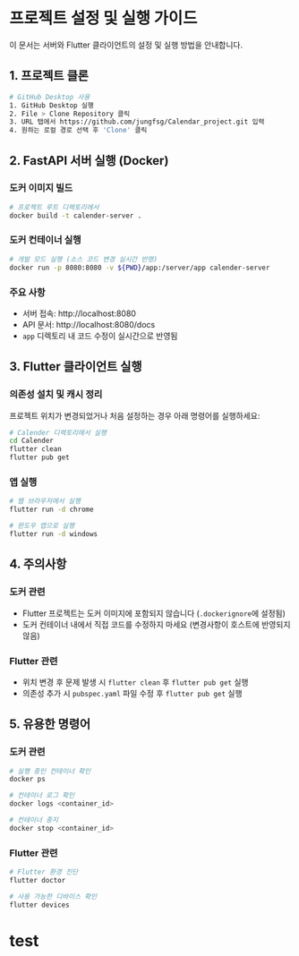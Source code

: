 # 프로젝트 설정 및 실행 가이드

이 문서는 서버와 Flutter 클라이언트의 설정 및 실행 방법을 안내합니다.

## 1. 프로젝트 클론

```bash
# GitHub Desktop 사용
1. GitHub Desktop 실행
2. File > Clone Repository 클릭
3. URL 탭에서 https://github.com/jungfsg/Calendar_project.git 입력
4. 원하는 로컬 경로 선택 후 'Clone' 클릭
```

## 2. FastAPI 서버 실행 (Docker)

### 도커 이미지 빌드

```bash
# 프로젝트 루트 디렉토리에서
docker build -t calender-server .
```

### 도커 컨테이너 실행

```bash
# 개발 모드 실행 (소스 코드 변경 실시간 반영)
docker run -p 8080:8080 -v ${PWD}/app:/server/app calender-server
```

### 주요 사항
- 서버 접속: http://localhost:8080
- API 문서: http://localhost:8080/docs
- `app` 디렉토리 내 코드 수정이 실시간으로 반영됨

## 3. Flutter 클라이언트 실행

### 의존성 설치 및 캐시 정리
프로젝트 위치가 변경되었거나 처음 설정하는 경우 아래 명령어를 실행하세요:

```bash
# Calender 디렉토리에서 실행
cd Calender
flutter clean
flutter pub get
```

### 앱 실행

```bash
# 웹 브라우저에서 실행
flutter run -d chrome

# 윈도우 앱으로 실행
flutter run -d windows
```

## 4. 주의사항

### 도커 관련
- Flutter 프로젝트는 도커 이미지에 포함되지 않습니다 (`.dockerignore`에 설정됨)
- 도커 컨테이너 내에서 직접 코드를 수정하지 마세요 (변경사항이 호스트에 반영되지 않음)

### Flutter 관련
- 위치 변경 후 문제 발생 시 `flutter clean` 후 `flutter pub get` 실행
- 의존성 추가 시 `pubspec.yaml` 파일 수정 후 `flutter pub get` 실행

## 5. 유용한 명령어

### 도커 관련
```bash
# 실행 중인 컨테이너 확인
docker ps

# 컨테이너 로그 확인
docker logs <container_id>

# 컨테이너 중지
docker stop <container_id>
```

### Flutter 관련
```bash
# Flutter 환경 진단
flutter doctor

# 사용 가능한 디바이스 확인
flutter devices
``` 

# test